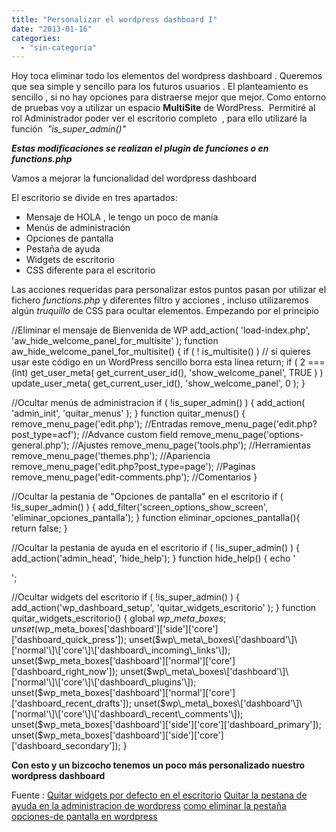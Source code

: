 ```yaml
---
title: "Personalizar el wordpress dashboard I"
date: "2013-01-16"
categories: 
  - "sin-categoria"
---
```


Hoy toca eliminar todo los elementos del wordpress dashboard . Queremos que sea simple y sencillo para los futuros usuarios . El planteamiento es sencillo , si no hay opciones para distraerse mejor que mejor. Como entorno de pruebas voy a utilizar un espacio **MultiSite** de WordPress.  Permitiré al rol Administrador poder ver el escritorio completo  , para ello utilizaré la función  _"is\_super\_admin()"_

_**Estas modificaciones se realizan el plugin de funciones o en functions.php**_

Vamos a mejorar la funcionalidad del wordpress dashboard

El escritorio se divide en tres apartados:

- Mensaje de HOLA , le tengo un poco de manía
- Menús de administración
- Opciones de pantalla
- Pestaña de ayuda
- Widgets de escritorio
- CSS diferente para el escritorio

Las acciones requeridas para personalizar estos puntos pasan por utilizar el fichero _functions.php_ y diferentes filtro y acciones , incluso utilizaremos algún _truquillo_ de CSS para ocultar elementos. Empezando por el principio

   //Eliminar el mensaje de Bienvenida de WP
   add\_action( 'load-index.php', 'aw\_hide\_welcome\_panel\_for\_multisite' );
   function aw\_hide\_welcome\_panel\_for\_multisite() {
           if ( ! is\_multisite() ) // si quieres usar este código en un WordPress sencillo borra esta línea
                   return;
           if ( 2 === (int) get\_user\_meta( get\_current\_user\_id(), 'show\_welcome\_panel', TRUE ) )
                   update\_user\_meta( get\_current\_user\_id(), 'show\_welcome\_panel', 0 );
   }

  //Ocultar menús de administracion
  if ( !is\_super\_admin() ) {
          add\_action( 'admin\_init', 'quitar\_menus' );
  }
  function quitar\_menus() {
  remove\_menu\_page('edit.php'); //Entradas
  remove\_menu\_page('edit.php?post\_type=acf'); //Advance custom field
  remove\_menu\_page('options-general.php'); //Ajustes
  remove\_menu\_page('tools.php'); //Herramientas
  remove\_menu\_page('themes.php'); //Apariencia
  remove\_menu\_page('edit.php?post\_type=page'); //Paginas
  remove\_menu\_page('edit-comments.php'); //Comentarios
  }

  //Ocultar la pestania de "Opciones de pantalla" en el escritorio
  if ( !is\_super\_admin() ) {
          add\_filter('screen\_options\_show\_screen', 'eliminar\_opciones\_pantalla');
  }
  function eliminar\_opciones\_pantalla(){
  return false;
  }

//Ocultar la pestania de ayuda en el escritorio
  if ( !is\_super\_admin() ) {
          add\_action('admin\_head', 'hide\_help');
  }
  function hide\_help() {
      echo '

';

//Ocultar widgets del escritorio
  if ( !is\_super\_admin() ) {
          add\_action('wp\_dashboard\_setup', 'quitar\_widgets\_escritorio' );
  }
  function quitar\_widgets\_escritorio() {
          global $wp\_meta\_boxes;
unset($wp\_meta\_boxes\['dashboard'\]\['side'\]\['core'\]\['dashboard\_quick\_press'\]);
unset($wp\_meta\_boxes\['dashboard'\]\['normal'\]\['core'\]\['dashboard\_incoming\_links'\]);
unset($wp\_meta\_boxes\['dashboard'\]\['normal'\]\['core'\]\['dashboard\_right\_now'\]);
unset($wp\_meta\_boxes\['dashboard'\]\['normal'\]\['core'\]\['dashboard\_plugins'\]);
unset($wp\_meta\_boxes\['dashboard'\]\['normal'\]\['core'\]\['dashboard\_recent\_drafts'\]);
unset($wp\_meta\_boxes\['dashboard'\]\['normal'\]\['core'\]\['dashboard\_recent\_comments'\]);
unset($wp\_meta\_boxes\['dashboard'\]\['side'\]\['core'\]\['dashboard\_primary'\]);
unset($wp\_meta\_boxes\['dashboard'\]\['side'\]\['core'\]\['dashboard\_secondary'\]);
}

**Con esto y un bizcocho tenemos un poco más personalizado nuestro wordpress dashboard**

Fuente : [Quitar widgets por defecto en el escritorio](https://ayudawordpress.com/quitar-widgets-por-defecto-en-el-escritorio/ "quitar-widgets-por-defecto-en-el-escritorio") [Quitar la pestana de ayuda en la administracion de wordpress](https://noticiaswordpress.com/2011/11/25/quitar-la-pestana-de-ayuda-en-la-administracion-de-wordpress/ "quitar-la-pestana-de-ayuda-en-la-administracion-de-wordpress") [como eliminar la pestaña opciones-de pantalla en wordpress](https://www.aquihaydominios.com/blog/como-eliminar-la-pestana-opciones-de-pantalla-en-wordpress/ "como-eliminar-la-pestana-opciones-de-pantalla-en-wordpress")
